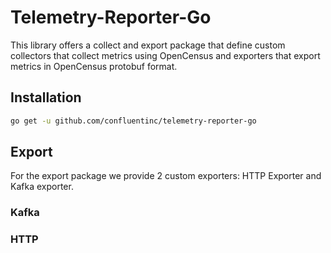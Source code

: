 # Telemetry-Reporter-Go

This library offers a collect and export package that define custom collectors that collect 
metrics using OpenCensus and exporters that export metrics in OpenCensus protobuf format.

## Installation

```bash
go get -u github.com/confluentinc/telemetry-reporter-go
```

## Export
For the export package we provide 2 custom exporters: HTTP Exporter and Kafka exporter.

### Kafka

### HTTP